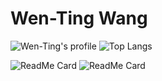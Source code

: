 # Wen-Ting Wang
![Wen-Ting's profile](https://github-readme-stats.vercel.app/api?username=egpivo&show_icons=true&count_private=true&hide=stars&include_all_commits=true&theme=dracula)
![Top Langs](https://github-readme-stats.vercel.app/api/top-langs/?username=egpivo&layout=compact&theme=dracula)


![ReadMe Card](https://github-readme-stats.vercel.app/api/pin/?username=egpivo&repo=SpatPCA&theme=dracula)
![ReadMe Card](https://github-readme-stats.vercel.app/api/pin/?username=egpivo&repo=SpatMCA&theme=dracula)

